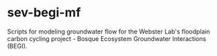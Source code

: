 # sev-begi-mf
Scripts for modeling groundwater flow for the Webster Lab's floodplain carbon cycling project - Bosque Ecosystem Groundwater Interactions (BEGI).
